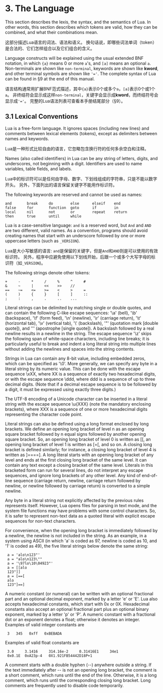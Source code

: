 
# 3. The Language

This section describes the lexis, the syntax, and the semantics of Lua. 
In other words, this section describes which tokens are valid, 
how they can be combined, and what their combinations mean.

这部分描述Lua语言的词法、语法和语义。
换句话说，即哪些词法单词（token）是合法的、它们怎样组合以及它们组合的含义。

Language constructs will be explained using the usual extended BNF notation, 
in which `{a}` means 0 or more `a`'s, and `[a]` means an optional `a`. 
Non-terminals are shown like `non-terminal`, keywords are shown like **kword**, 
and other terminal symbols are shown like `'='`. 
The complete syntax of Lua can be found in §9 at the end of this manual.

语言结构通常用扩展BNF范式描述，其中`{a}`表示0个或多个`a`，`[a]`表示0个或1个`a`。
非终结符会显示成这样`non-terminal`，关键字会显示成**kword**，而终结符号会显示成`'='`。
完整的Lua语法列表可查看本手册结尾部分（§9）。

## 3.1 Lexical Conventions

Lua is a free-form language. It ignores spaces (including new lines) and comments between lexical elements (tokens), except as delimiters between names and keywords.

Lua是一种形式比较自由的语言，它忽略包含换行符的任何多余空白和注释。

Names (also called identifiers) in Lua can be any string of letters, 
digits, and underscores, not beginning with a digit. 
Identifiers are used to name variables, table fields, and labels.

Lua中的标识符可以是任何由字母、数字、下划线组成的字符串，只是不能以数字开头。
另外，下面列出的语言保留关键字不能用作标识符。

The following keywords are reserved and cannot be used as names:
```
and       break     do        else      elseif    end
false     for       function  goto      if        in
local     nil       not       or        repeat    return
then      true      until     while
```

Lua is a case-sensitive language: `and` is a reserved word, but `And` and `AND` are two different, valid names. 
As a convention, programs should avoid creating names that start with an underscore 
followed by one or more uppercase letters (such as `_VERSION`).

Lua是大小写敏感的语言: `and`是保留的关键字，但是`And`和`AND`则是可以使用的有效标识符。
另外，程序中应避免使用以下划线开始，后跟一个或多个大写字母的标识符（如`_VERSION`)。

The following strings denote other tokens:
```
+     -     *     /     %     ^     #
&     ~     |     <<    >>    //
==    ~=    <=    >=    <     >     =
(     )     {     }     [     ]     ::
;     :     ,     .     ..    ...
```

Literal strings can be delimited by matching single or double quotes, and can contain the following C-like escape sequences: '\a' (bell), '\b' (backspace), '\f' (form feed), '\n' (newline), '\r' (carriage return), '\t' (horizontal tab), '\v' (vertical tab), '\\' (backslash), '\"' (quotation mark [double quote]), and '\'' (apostrophe [single quote]). A backslash followed by a real newline results in a newline in the string. The escape sequence '\z' skips the following span of white-space characters, including line breaks; it is particularly useful to break and indent a long literal string into multiple lines without adding the newlines and spaces into the string contents.

Strings in Lua can contain any 8-bit value, including embedded zeros, which can be specified as '\0'. More generally, we can specify any byte in a literal string by its numeric value. This can be done with the escape sequence \xXX, where XX is a sequence of exactly two hexadecimal digits, or with the escape sequence \ddd, where ddd is a sequence of up to three decimal digits. (Note that if a decimal escape sequence is to be followed by a digit, it must be expressed using exactly three digits.)

The UTF-8 encoding of a Unicode character can be inserted in a literal string with the escape sequence \u{XXX} (note the mandatory enclosing brackets), where XXX is a sequence of one or more hexadecimal digits representing the character code point.

Literal strings can also be defined using a long format enclosed by long brackets. We define an opening long bracket of level n as an opening square bracket followed by n equal signs followed by another opening square bracket. So, an opening long bracket of level 0 is written as [[, an opening long bracket of level 1 is written as [=[, and so on. A closing long bracket is defined similarly; for instance, a closing long bracket of level 4 is written as ]====]. A long literal starts with an opening long bracket of any level and ends at the first closing long bracket of the same level. It can contain any text except a closing bracket of the same level. Literals in this bracketed form can run for several lines, do not interpret any escape sequences, and ignore long brackets of any other level. Any kind of end-of-line sequence (carriage return, newline, carriage return followed by newline, or newline followed by carriage return) is converted to a simple newline.

Any byte in a literal string not explicitly affected by the previous rules represents itself. However, Lua opens files for parsing in text mode, and the system file functions may have problems with some control characters. So, it is safer to represent non-text data as a quoted literal with explicit escape sequences for non-text characters.

For convenience, when the opening long bracket is immediately followed by a newline, the newline is not included in the string. As an example, in a system using ASCII (in which 'a' is coded as 97, newline is coded as 10, and '1' is coded as 49), the five literal strings below denote the same string:

     a = 'alo\n123"'
     a = "alo\n123\""
     a = '\97lo\10\04923"'
     a = [[alo
     123"]]
     a = [==[
     alo
     123"]==]
A numeric constant (or numeral) can be written with an optional fractional part and an optional decimal exponent, marked by a letter 'e' or 'E'. Lua also accepts hexadecimal constants, which start with 0x or 0X. Hexadecimal constants also accept an optional fractional part plus an optional binary exponent, marked by a letter 'p' or 'P'. A numeric constant with a fractional dot or an exponent denotes a float; otherwise it denotes an integer. Examples of valid integer constants are

     3   345   0xff   0xBEBADA
Examples of valid float constants are

     3.0     3.1416     314.16e-2     0.31416E1     34e1
     0x0.1E  0xA23p-4   0X1.921FB54442D18P+1
A comment starts with a double hyphen (--) anywhere outside a string. If the text immediately after -- is not an opening long bracket, the comment is a short comment, which runs until the end of the line. Otherwise, it is a long comment, which runs until the corresponding closing long bracket. Long comments are frequently used to disable code temporarily.
